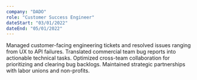 ```yaml
---
company: "DADO"
role: "Customer Success Engineer"
dateStart: "03/01/2022"
dateEnd: "05/01/2022"
---
```


Managed customer-facing engineering tickets and resolved issues ranging from UX to API failures.
Translated commercial team bug reports into actionable technical tasks.
Optimized cross-team collaboration for prioritizing and clearing bug backlogs.
Maintained strategic partnerships with labor unions and non-profits.

